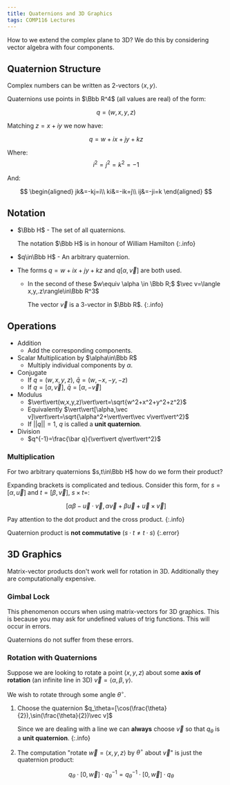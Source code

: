 ```yaml
---
title: Quaternions and 3D Graphics
tags: COMP116 Lectures
---
```

How to we extend the complex plane to 3D? We do this by considering vector algebra with four components.

## Quaternion Structure
Complex numbers can be written as 2-vectors $\langle x,y\rangle$.

Quaternions use points in $\Bbb R^4$ (all values are real) of the form:

$$q=(w,x,y,z)$$

Matching $z=x+iy$ we now have:

$$q=w+ix+jy+kz$$

Where:
$$
i^2=j^2=k^2=-1
$$

And:

$$
\begin{aligned}
jk&=-kj=i\\
ki&=-ik=j\\
ij&=-ji=k
\end{aligned}
$$

## Notation

* $\Bbb H$ - The set of all quaternions.

	The notation $\Bbb H$ is in honour of William Hamilton
	{:.info}
* $q\in\Bbb H$ - An arbitrary quaternion.
* The forms $q=w+ix+jy+kz$ and $q[\alpha,\vec v]$ are both used.
	*	In the second of these $w\equiv \alpha \in \Bbb R;$ $\vec v=\langle x,y,.z\rangle\in\Bbb R^3$
	
		The vector $\vec v$ is a 3-vector in $\Bbb R$.
		{:.info}

## Operations

* Addition
	* Add the corresponding components.
* Scalar Multiplication by $\alpha\in\Bbb R$
	* Multiply individual components by $\alpha$.
* Conjugate
	* If $q=(w,x,y,z)$, $\bar q=(w,-x,-y,-z)$
	* If $q=[\alpha,\vec v]$, $\bar q=[\alpha,-\vec v]$
* Modulus
	* $\vert\vert(w,x,y,z)\vert\vert=\sqrt{w^2+x^2+y^2+z^2}$
	* Equivalently $\vert\vert[\alpha,\vec v]\vert\vert=\sqrt{\alpha^2+\vert\vert\vec v\vert\vert^2}$
	* If $\vert\vert q\vert\vert=1$, $q$ is called a **unit quaternion**.
* Division
	* $q^{-1}=\frac{\bar q}{\vert\vert q\vert\vert^2}$
	
### Multiplication
For two arbitrary quaternions $s,t\in\Bbb H$ how do we form their product?

Expanding brackets is complicated and tedious. Consider this form, for $s=[\alpha,\vec u]$ and $t=[\beta,\vec v]$, $s\times t=$:

$$[\alpha\beta-\vec u\cdot\vec v,\alpha\vec v+\beta\vec u+\vec u\times\vec v]$$

Pay attention to the dot product and the cross product.
{:.info}

Quaternion product is **not commutative** ($s\cdot t\neq t\cdot s$)
{:.error}

## 3D Graphics
Matrix-vector products don't work well for rotation in 3D. Additionally they are computationally expensive.

### Gimbal Lock
This phenomenon occurs when using matrix-vectors for 3D graphics. This is because you may ask for undefined values of trig functions. This will occur in errors.

Quaternions do not suffer from these errors.

### Rotation with Quaternions
Suppose we are looking to rotate a point $(x,y,z)$ about some **axis of rotation** (an infinite line in 3D) $\vec v=\langle \alpha,\beta,\gamma\rangle$.

We wish to rotate through some angle $\theta^\circ$.

1. Choose the quaternion $q_\theta=[\cos(\frac{\theta}{2}),\sin(\frac{\theta}{2})\vec v]$

	Since we are dealing with a line we can **always** choose $\vec v$ so that $q_\theta$ is a **unit quaternion**.
	{:.info}
1. The computation "rotate $\vec w=\langle x,y,z\rangle$ by $\theta^\circ$ about $\vec v$" is just the quaternion product:

	$$q_\theta\cdot[0,\vec w]\cdot q_\theta^{-1}=q_\theta^{-1}\cdot[0,\vec w]\cdot q_\theta$$

